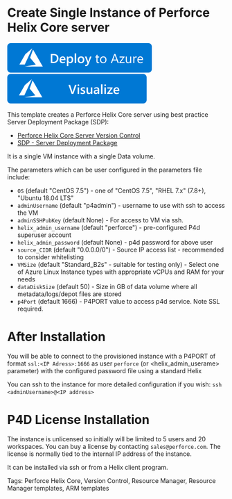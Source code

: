 # Create Single Instance of Perforce Helix Core server

[![Deploy To Azure](https://raw.githubusercontent.com/Azure/azure-quickstart-templates/master/1-CONTRIBUTION-GUIDE/images/deploytoazure.svg?sanitize=true)](https://portal.azure.com/#create/Microsoft.Template/uri/https%3A%2F%2Fraw.githubusercontent.com%2FAzure%2Fazure-quickstart-templates%2Fmaster%2F101-perforce-helixcore-server%2Fazuredeploy.json)  [![Visualize](https://raw.githubusercontent.com/Azure/azure-quickstart-templates/master/1-CONTRIBUTION-GUIDE/images/visualizebutton.svg?sanitize=true)](http://armviz.io/#/?load=https%3A%2F%2Fraw.githubusercontent.com%2FAzure%2Fazure-quickstart-templates%2Fmaster%2F101-perforce-helixcore-server%2Fazuredeploy.json)

This template creates a Perforce Helix Core server using best practice Server Deployment Package (SDP):

- [Perforce Helix Core Server Version Control](https://www.perforce.com/products/helix-core)
- [SDP - Server Deployment Package](https://swarm.workshop.perforce.com/projects/perforce-software-sdp)

It is a single VM instance with a single Data volume.

The parameters which can be user configured in the parameters file include:

* `OS` (default "CentOS 7.5") - one of "CentOS 7.5", "RHEL 7.x" (7.8+), "Ubuntu 18.04 LTS"
* `adminUsername` (default "p4admin") - username to use with ssh to access the VM
* `adminSSHPubKey` (default None) - For access to VM via ssh.
* `helix_admin_username` (default "perforce") - pre-configured P4d superuser account
* `helix_admin_password` (default None) - p4d password for above user
* `source_CIDR` (default "0.0.0.0/0") - Source IP access list - recommended to consider whitelisting
* `VMSize` (default "Standard_B2s" - suitable for testing only) - Select one of Azure Linux Instance types with appropriate vCPUs and RAM for your needs
* `dataDiskSize` (default 50) - Size in GB of data volume where all metadata/logs/depot files are stored
* `p4Port` (default 1666) - P4PORT value to access p4d service. Note SSL required.

# After Installation

You will be able to connect to the provisioned instance with a P4PORT of format `ssl:<IP Adress>:1666` as user `perforce` (or <helix_admin_userame> parameter) with the configured password file using a standard Helix 

You can ssh to the instance for more detailed configuration if you wish: `ssh <adminUsername>@<IP address>` 

# P4D License Installation

The instance is unlicensed so initially will be limited to 5 users and 20 workspaces. You can buy a license by contacting `sales@perforce.com`. The license is normally tied to the internal IP address of the instance.

It can be installed via ssh or from a Helix client program.


Tags: Perforce Helix Core, Version Control, Resource Manager, Resource Manager templates, ARM templates

